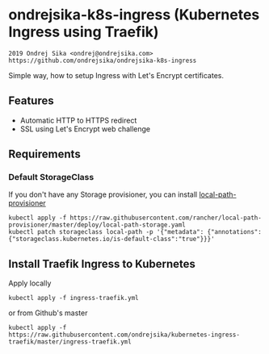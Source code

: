 # ondrejsika-k8s-ingress (Kubernetes Ingress using Traefik)

    2019 Ondrej Sika <ondrej@ondrejsika.com>
    https://github.com/ondrejsika/ondrejsika-k8s-ingress

Simple way, how to setup Ingress with Let's Encrypt certificates.


## Features

- Automatic HTTP to HTTPS redirect
- SSL using Let's Encrypt web challenge

## Requirements

### Default StorageClass

If you don't have any Storage provisioner, you can install [local-path-provisioner](https://github.com/rancher/local-path-provisioner)

```
kubectl apply -f https://raw.githubusercontent.com/rancher/local-path-provisioner/master/deploy/local-path-storage.yaml
kubectl patch storageclass local-path -p '{"metadata": {"annotations":{"storageclass.kubernetes.io/is-default-class":"true"}}}'
```

## Install Traefik Ingress to Kubernetes

Apply locally

```
kubectl apply -f ingress-traefik.yml
```

or from Github's master

```
kubectl apply -f https://raw.githubusercontent.com/ondrejsika/kubernetes-ingress-traefik/master/ingress-traefik.yml
```
